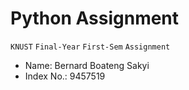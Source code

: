 # Python Assignment
<code>KNUST</code> <code>Final-Year</code> <code>First-Sem</code> <code>Assignment</code> 

* Name: Bernard Boateng Sakyi
* Index No.: 9457519

